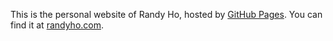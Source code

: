 This is the personal website of Randy Ho, hosted by [GitHub Pages](http://pages.github.com). You can find it at [randyho.com](http://randyho.com).

